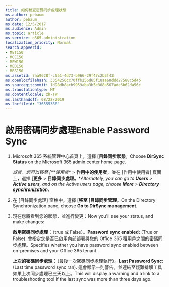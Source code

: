 ```yaml
---
title: 如何檢查密碼同步處理狀態
ms.author: pebaum
author: pebaum
ms.date: 12/5/2017
ms.audience: Admin
ms.topic: article
ms.service: o365-administration
localization_priority: Normal
search.appverid:
- MET150
- MOE150
- MEW150
- MED150
- MBS150
ms.assetid: 7aa9628f-c551-4d73-b966-29f47c2b3f43
ms.openlocfilehash: 3354256cc70ffb256d65f18aa68ddd27588c5d4b
ms.sourcegitcommit: 1d98db8acb9959aba3b5e308a567ade6b62da56c
ms.translationtype: MT
ms.contentlocale: zh-TW
ms.lasthandoff: 08/22/2019
ms.locfileid: "36555368"
---
```

# <a name="enable-password-sync"></a><span data-ttu-id="e7b16-102">啟用密碼同步處理</span><span class="sxs-lookup"><span data-stu-id="e7b16-102">Enable Password Sync</span></span>

1.  <span data-ttu-id="e7b16-103">Microsoft 365 系統管理中心首頁上，選擇 [**目錄同步狀態**。</span><span class="sxs-lookup"><span data-stu-id="e7b16-103">Choose **DirSync Status** on the Microsoft 365 admin center home page.</span></span> 
    
     <span data-ttu-id="e7b16-104">*或者，您可以移至 [\*\*使用者*\* \> **作用中的使用者**，並在 [作用中使用者] 頁面上，選擇 [**更多** \> **目錄同步處理。**\*</span><span class="sxs-lookup"><span data-stu-id="e7b16-104">*Alternately, you can go to **Users** \> **Active users**, and on the Active users page, choose **More** \> **Directory synchronization.***</span></span> 
    
2. <span data-ttu-id="e7b16-105">在 [目錄同步處理] 窗格中，選擇 [**移至 [目錄同步管理**。</span><span class="sxs-lookup"><span data-stu-id="e7b16-105">On the Directory Synchronization pane, choose **Go to DirSync management**.</span></span> 
    
3. <span data-ttu-id="e7b16-106">現在您將看到您的狀態，並進行變更：</span><span class="sxs-lookup"><span data-stu-id="e7b16-106">Now you'll see your status, and make changes:</span></span>
    
    <span data-ttu-id="e7b16-107">**啟用密碼同步處理：**（true 或 False）。</span><span class="sxs-lookup"><span data-stu-id="e7b16-107">**Password sync enabled:** (True or False).</span></span> <span data-ttu-id="e7b16-108">會指定您是否已啟用內部部署與您的 Office 365 租用戶之間的密碼同步處理。</span><span class="sxs-lookup"><span data-stu-id="e7b16-108">Specifies whether you have password sync enabled between on-premises and your Office 365 tenant.</span></span> 
    
    <span data-ttu-id="e7b16-109">**上次的密碼同步處理：**（最後一次密碼同步處理執行）。</span><span class="sxs-lookup"><span data-stu-id="e7b16-109">**Last Password Sync:** (Last time password sync ran).</span></span> <span data-ttu-id="e7b16-110">這會顯示一則警告，並連結至疑難排解工具如果上次同步處理已三天以上。</span><span class="sxs-lookup"><span data-stu-id="e7b16-110">This will display a warning and a link to a troubleshooting tool if the last sync was more than three days ago.</span></span> 
    


